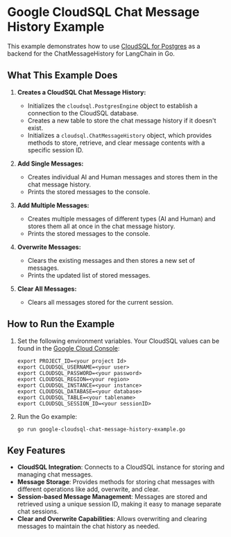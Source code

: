 # Google CloudSQL Chat Message History Example

This example demonstrates how to use [CloudSQL for Postgres](https://cloud.google.com/products/cloudsql) as a backend for the ChatMessageHistory for LangChain in Go.

## What This Example Does

1. **Creates a CloudSQL Chat Message History:**
   - Initializes the `cloudsql.PostgresEngine` object to establish a connection to the CloudSQL database.
   - Creates a new table to store the chat message history if it doesn't exist.
   - Initializes a `cloudsql.ChatMessageHistory` object, which provides methods to store, retrieve, and clear message contents with a specific session ID.

2. **Add Single Messages:**
   - Creates individual AI and Human messages and stores them in the chat message history.
   - Prints the stored messages to the console.

3. **Add Multiple Messages:**
   - Creates multiple messages of different types (AI and Human) and stores them all at once in the chat message history.
   - Prints the stored messages to the console.

4. **Overwrite Messages:**
   - Clears the existing messages and then stores a new set of messages.
   - Prints the updated list of stored messages.

5. **Clear All Messages:**
   - Clears all messages stored for the current session.

## How to Run the Example

1. Set the following environment variables. Your CloudSQL values can be found in the [Google Cloud Console](https://console.cloud.google.com/sql/instances):
   ```
   export PROJECT_ID=<your project Id>
   export CLOUDSQL_USERNAME=<your user>
   export CLOUDSQL_PASSWORD=<your password>
   export CLOUDSQL_REGION=<your region>
   export CLOUDSQL_INSTANCE=<your instance>
   export CLOUDSQL_DATABASE=<your database>
   export CLOUDSQL_TABLE=<your tablename>
   export CLOUDSQL_SESSION_ID=<your sessionID>
   ```

2. Run the Go example:
   ```
   go run google-cloudsql-chat-message-history-example.go
   ```

## Key Features
- **CloudSQL Integration**: Connects to a CloudSQL instance for storing and managing chat messages.
- **Message Storage**: Provides methods for storing chat messages with different operations like add, overwrite, and clear.
- **Session-based Message Management**: Messages are stored and retrieved using a unique session ID, making it easy to manage separate chat sessions.
- **Clear and Overwrite Capabilities**: Allows overwriting and clearing messages to maintain the chat history as needed.
